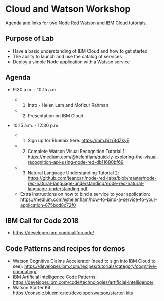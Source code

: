 # Cloud and Watson Workshop 
Agenda and links for two Node Red Watson and IBM Cloud tutorials. 

## Purpose of Lab

* Have a basic understanding of IBM Cloud and how to get started
* The ability to launch and use the catalog of services
* Deploy a simple Node application with a Watson service


## Agenda

* 9:30 a.m. - 10:15 a.m.
  * 1. Intro - Helen Lam and Mofizur Rahman
  * 2. Presentation on IBM Cloud 

* 10:15 a.m. - 12:30 p.m.
  * 1. Sign up for Bluemix here: https://ibm.biz/BdZkyE
  * 2. Complete  Watson Visual Recognition Tutorial 1: https://medium.com/@helenflam/quickly-exploring-the-visual-recognition-api-using-node-red-db11680bf69
  * 3. Natural Language Understanding Tutorial 2: https://github.com/jeancarl/node-red-labs/blob/master/node-red-natural-language-understanding/node-red-natural-language-understanding.pdf 
  * Extra instructions on how to bind a service to your application: https://medium.com/@helenflam/how-to-bind-a-service-to-your-application-875bcd8c72f0
  
## IBM Call for Code 2018 

* https://developer.ibm.com/callforcode/

## Code Patterns and recipes for demos 

* Watson Cognitive Claims Accelerator (need to sign into IBM Cloud to see): https://developer.ibm.com/recipes/tutorials/category/cognitive-computing/
* IBM Artificial Intelligence Code Patterns: https://developer.ibm.com/code/technologies/artificial-intelligence/
* Watson Starter Kit: https://console.bluemix.net/developer/watson/starter-kits

